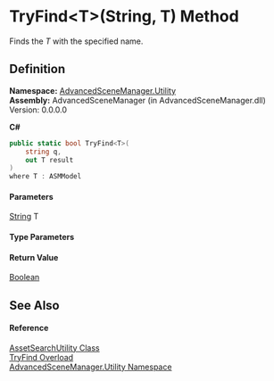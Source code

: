 # TryFind\<T>(String, T) Method

Finds the _T_ with the specified name.

## Definition

**Namespace:** [AdvancedSceneManager.Utility](N_AdvancedSceneManager_Utility.md)\
**Assembly:** AdvancedSceneManager (in AdvancedSceneManager.dll) Version: 0.0.0.0

**C#**

```c#
public static bool TryFind<T>(
	string q,
	out T result
)
where T : ASMModel

```

#### Parameters

&#x20; [String](https://learn.microsoft.com/dotnet/api/system.string)   T&#x20;

#### Type Parameters

#### Return Value

[Boolean](https://learn.microsoft.com/dotnet/api/system.boolean)

## See Also

#### Reference

[AssetSearchUtility Class](T_AdvancedSceneManager_Utility_AssetSearchUtility.md)\
[TryFind Overload](Overload_AdvancedSceneManager_Utility_AssetSearchUtility_TryFind.md)\
[AdvancedSceneManager.Utility Namespace](N_AdvancedSceneManager_Utility.md)
